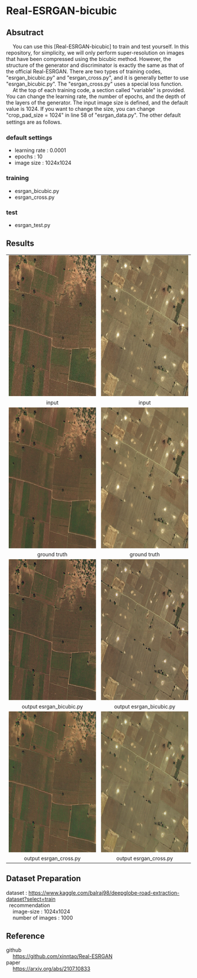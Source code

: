 # Real-ESRGAN-bicubic

## Absutract <br>
&emsp; You can use this [Real-ESRGAN-bicubic] to train and test yourself.
In this repository, for simplicity, we will only perform super-resolution on images that have been compressed using the bicubic method.
However, the structure of the generator and discriminator is exactly the same as that of the official Real-ESRGAN.
There are two types of training codes, "esrgan_bicubic.py" and "esrgan_cross.py", and it is generally better to use "esrgan_bicubic.py".
The "esrgan_cross.py" uses a special loss function.<br>
&emsp; At the top of each training code, a section called "variable" is provided.
You can change the learning rate, the number of epochs, and the depth of the layers of the generator.
The input image size is defined, and the default value is 1024. 
If you want to change the size, you can change "crop_pad_size = 1024" in line 58 of "esrgan_data.py".
The other default settings are as follows.　<br>

### default settings <br>
- learning rate : 0.0001
- epochs : 10
- image size : 1024x1024

### training <br>
- esrgan_bicubic.py <br>
- esrgan_cross.py <br>

### test <by>
- esrgan_test.py <br>

## Results <br>
<table>
   <tr>
    <td><img src="image/low.png" width=384 height=384></td>
    <td><img src="image/low1.png" width=384 height=384></td>
   </tr>
   <tr>
    <td align="center">input</td>
    <td align="center">input</td>
   </tr>
   <tr>
    <td><img src="image/high.png" width=384 height=384></td>
    <td><img src="image/high1.png" width=384 height=384></td>
   </tr>
   <tr>
    <td align="center">ground truth</td>
    <td align="center">ground truth</td>
   </tr>
  <tr>
    <td><img src="image/generate.png" width=384 height=384></td>
    <td><img src="image/generate1.png" width=384 height=384></td>
   </tr>
   <tr>
    <td align="center">output esrgan_bicubic.py</td>
    <td align="center">output esrgan_bicubic.py</td>  
   </tr>
   <tr>
    <td><img src="image/generate_cross.png" width=384 height=384></td>
    <td><img src="image/generate_cross1.png" width=384 height=384></td>
   </tr>
   <tr>
    <td align="center">output esrgan_cross.py</td>
    <td align="center">output esrgan_cross.py</td>
   </tr>
  </table>
  
## Dataset Preparation <br>
dataset : https://www.kaggle.com/balraj98/deepglobe-road-extraction-dataset?select=train <br>
&nbsp; recommendation <br>
&emsp; image-size : 1024x1024 <br>
&emsp; number of images : 1000 <br>

## Reference <br>
 github <br>
 &emsp; https://github.com/xinntao/Real-ESRGAN <br>
 paper <br>
 &emsp; https://arxiv.org/abs/2107.10833 <br>
